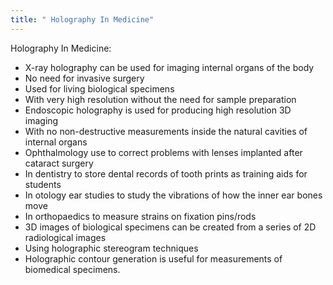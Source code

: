 ```yaml
---
title: " Holography In Medicine"
--- 
```

Holography In Medicine:
- X-ray holography can be used for imaging internal organs of the body
- No need for invasive surgery
- Used for living biological specimens
- With very high resolution without the need for sample preparation
- Endoscopic holography is used for producing high resolution 3D imaging
- With no non-destructive measurements inside the natural cavities of internal organs
- Ophthalmology use to correct problems with lenses implanted after cataract surgery
- In dentistry to store dental records of tooth prints as training aids for students
- In otology ear studies to study the vibrations of how the inner ear bones move
- In orthopaedics to measure strains on fixation pins/rods
- 3D images of biological specimens can be created from a series of 2D radiological images
- Using holographic stereogram techniques
- Holographic contour generation is useful for measurements of biomedical specimens. 


